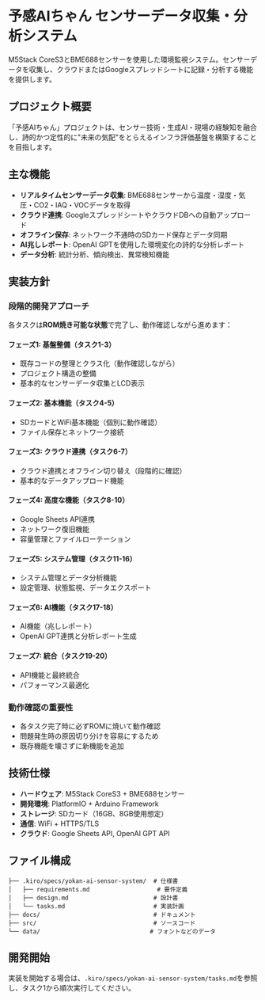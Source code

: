 # 予感AIちゃん センサーデータ収集・分析システム

M5Stack CoreS3とBME688センサーを使用した環境監視システム。センサーデータを収集し、クラウドまたはGoogleスプレッドシートに記録・分析する機能を提供します。

## プロジェクト概要

「予感AIちゃん」プロジェクトは、センサー技術・生成AI・現場の経験知を融合し、詩的かつ定性的に"未来の気配"をとらえるインフラ評価基盤を構築することを目指します。

## 主な機能

- **リアルタイムセンサーデータ収集**: BME688センサーから温度・湿度・気圧・CO2・IAQ・VOCデータを取得
- **クラウド連携**: GoogleスプレッドシートやクラウドDBへの自動アップロード
- **オフライン保存**: ネットワーク不通時のSDカード保存とデータ同期
- **AI兆しレポート**: OpenAI GPTを使用した環境変化の詩的な分析レポート
- **データ分析**: 統計分析、傾向検出、異常検知機能

## 実装方針

### 段階的開発アプローチ

各タスクは**ROM焼き可能な状態**で完了し、動作確認しながら進めます：

#### フェーズ1: 基盤整備（タスク1-3）
- 既存コードの整理とクラス化（動作確認しながら）
- プロジェクト構造の整備
- 基本的なセンサーデータ収集とLCD表示

#### フェーズ2: 基本機能（タスク4-5）
- SDカードとWiFi基本機能（個別に動作確認）
- ファイル保存とネットワーク接続

#### フェーズ3: クラウド連携（タスク6-7）
- クラウド連携とオフライン切り替え（段階的に確認）
- 基本的なデータアップロード機能

#### フェーズ4: 高度な機能（タスク8-10）
- Google Sheets API連携
- ネットワーク復旧機能
- 容量管理とファイルローテーション

#### フェーズ5: システム管理（タスク11-16）
- システム管理とデータ分析機能
- 設定管理、状態監視、データエクスポート

#### フェーズ6: AI機能（タスク17-18）
- AI機能（兆しレポート）
- OpenAI GPT連携と分析レポート生成

#### フェーズ7: 統合（タスク19-20）
- API機能と最終統合
- パフォーマンス最適化

### 動作確認の重要性

- 各タスク完了時に必ずROMに焼いて動作確認
- 問題発生時の原因切り分けを容易にするため
- 既存機能を壊さずに新機能を追加

## 技術仕様

- **ハードウェア**: M5Stack CoreS3 + BME688センサー
- **開発環境**: PlatformIO + Arduino Framework
- **ストレージ**: SDカード（16GB、8GB使用想定）
- **通信**: WiFi + HTTPS/TLS
- **クラウド**: Google Sheets API, OpenAI GPT API

## ファイル構成

```
├── .kiro/specs/yokan-ai-sensor-system/  # 仕様書
│   ├── requirements.md                   # 要件定義
│   ├── design.md                        # 設計書
│   └── tasks.md                         # 実装計画
├── docs/                                # ドキュメント
├── src/                                 # ソースコード
└── data/                               # フォントなどのデータ
```

## 開発開始

実装を開始する場合は、`.kiro/specs/yokan-ai-sensor-system/tasks.md`を参照し、タスク1から順次実行してください。
